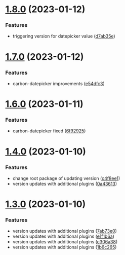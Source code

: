 # [1.8.0](https://github.com/Jaspero/modular/compare/v1.7.0...v1.8.0) (2023-01-12)


### Features

* triggering version for datepicker value ([d7ab35e](https://github.com/Jaspero/modular/commit/d7ab35e95816e2c84b8d922ace049a62e2fd6c1c))

# [1.7.0](https://github.com/Jaspero/modular/compare/v1.6.0...v1.7.0) (2023-01-12)


### Features

* carbon-datepicker improvements ([e54dfc3](https://github.com/Jaspero/modular/commit/e54dfc354770e3a8bac7a35bd62d5de1e8ae2c7b))

# [1.6.0](https://github.com/Jaspero/modular/compare/v1.5.0...v1.6.0) (2023-01-11)


### Features

* carbon-datepicker fixed ([6f92925](https://github.com/Jaspero/modular/commit/6f9292504f429fd8ba89510caf1d12805240c5cf))

# [1.4.0](https://github.com/Jaspero/modular/compare/v1.3.0...v1.4.0) (2023-01-10)


### Features

* change root package of updating version ([c4f8ee1](https://github.com/Jaspero/modular/commit/c4f8ee1c607fe7f58d1e0b6709ce4ea7c5fc52c2))
* version updates with additional plugins ([0a43613](https://github.com/Jaspero/modular/commit/0a43613664d072d6d93dc98cb3a8eb7f8c62a35e))

# [1.3.0](https://github.com/Jaspero/modular/compare/v1.2.0...v1.3.0) (2023-01-10)


### Features

* version updates with additional plugins ([7ab73e0](https://github.com/Jaspero/modular/commit/7ab73e0d101ed2ada97ba4dc510bf11d58ea03fb))
* version updates with additional plugins ([e1f1b6a](https://github.com/Jaspero/modular/commit/e1f1b6a842ad231b415d3ae75de68001e5dd7307))
* version updates with additional plugins ([c306a38](https://github.com/Jaspero/modular/commit/c306a383754dac646c3be3b9ca295c10a9686084))
* version updates with additional plugins ([1b6c265](https://github.com/Jaspero/modular/commit/1b6c2659b9916a3d59159b305d61a0ed7a36ff56))
